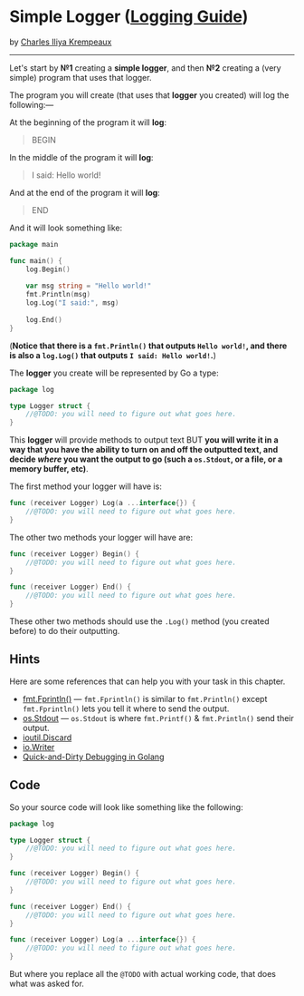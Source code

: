 # Simple Logger ([Logging Guide](../../README.md))

by [Charles Iliya Krempeaux](http://changelog.ca/)

---

Let's start by **№1** creating a **simple logger**, and then **№2** creating a (very simple) program that uses that logger.

The program you will create (that uses that **logger** you created) will log the following:—

At the beginning of the program it will **log**:
> BEGIN

In the middle of the program it will **log**:
> I said: Hello world!

And at the end of the program it will **log**:
> END

And it will look something like:
```go
package main

func main() {
	log.Begin()
    
	var msg string = "Hello world!"
	fmt.Println(msg)
	log.Log("I said:", msg)
    
	log.End()
}
```

(**Notice that there is a `fmt.Println()` that outputs `Hello world!`, and there is also a `log.Log()` that outputs `I said: Hello world!`.**)

The **logger** you create will be represented by Go a type:
```go
package log

type Logger struct {
    //@TODO: you will need to figure out what goes here.
}
```

This **logger** will provide methods to output text BUT **you will write it in a way that you have the ability to turn on and off the outputted text, and decide _where_ you want the output to go (such a `os.Stdout`, or a file, or a memory buffer, etc)**.

The first method your logger will have is:
```go
func (receiver Logger) Log(a ...interface{}) {
    //@TODO: you will need to figure out what goes here.
}
```

The other two methods your logger will have are:
```go
func (receiver Logger) Begin() {
    //@TODO: you will need to figure out what goes here.
}
```

```go
func (receiver Logger) End() {
    //@TODO: you will need to figure out what goes here.
}
```

These other two methods should use the `.Log()` method (you created before) to do their outputting.

## Hints

Here are some references that can help you with your task in this chapter.

* [fmt.Fprintln()](https://golang.org/pkg/fmt/#Fprintln) — `fmt.Fprintln()` is similar to `fmt.Println()` except `fmt.Fprintln()` lets you tell it where to send the output.
* [os.Stdout](https://golang.org/pkg/os/#Stdout) — `os.Stdout` is where `fmt.Printf()` & `fmt.Println()` send their output.
* [ioutil.Discard](https://golang.org/pkg/io/ioutil/#Discard)
* [io.Writer](https://golang.org/pkg/io/#Writer)
* [Quick-and-Dirty Debugging in Golang](https://changelog.ca/log/2015/03/09/golang)

## Code

So your source code will look like something like the following:
```go
package log

type Logger struct {
    //@TODO: you will need to figure out what goes here.
}

func (receiver Logger) Begin() {
    //@TODO: you will need to figure out what goes here.
}

func (receiver Logger) End() {
    //@TODO: you will need to figure out what goes here.
}

func (receiver Logger) Log(a ...interface{}) {
    //@TODO: you will need to figure out what goes here.
}
```

But where you replace all the `@TODO` with actual working code, that does what was asked for.
